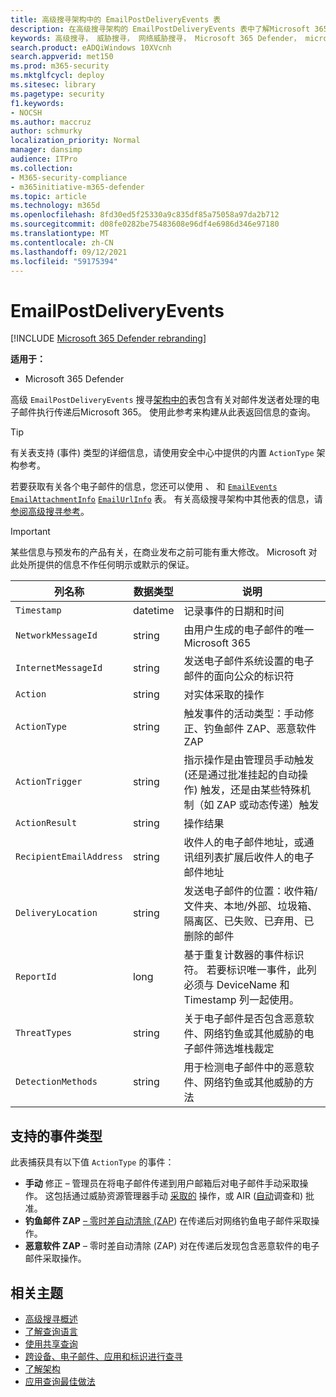 ```yaml
---
title: 高级搜寻架构中的 EmailPostDeliveryEvents 表
description: 在高级搜寻架构的 EmailPostDeliveryEvents 表中了解Microsoft 365电子邮件的传递后操作
keywords: 高级搜寻， 威胁搜寻， 网络威胁搜寻， Microsoft 365 Defender， microsoft 365， m365， 搜索， 查询， 遥测， 架构参考， kusto， 表格， 列， 数据类型， 说明， EmailPostDeliveryEvents， 网络消息 ID， 发件人， 收件人， 附件 ID， 附件名称， 恶意软件裁定， 网络钓鱼裁定， 附件计数， 链接计数， url 计数
search.product: eADQiWindows 10XVcnh
search.appverid: met150
ms.prod: m365-security
ms.mktglfcycl: deploy
ms.sitesec: library
ms.pagetype: security
f1.keywords:
- NOCSH
ms.author: maccruz
author: schmurky
localization_priority: Normal
manager: dansimp
audience: ITPro
ms.collection:
- M365-security-compliance
- m365initiative-m365-defender
ms.topic: article
ms.technology: m365d
ms.openlocfilehash: 8fd30ed5f25330a9c835df85a75058a97da2b712
ms.sourcegitcommit: d08fe0282be75483608e96df4e6986d346e97180
ms.translationtype: MT
ms.contentlocale: zh-CN
ms.lasthandoff: 09/12/2021
ms.locfileid: "59175394"
---
```

# <a name="emailpostdeliveryevents"></a>EmailPostDeliveryEvents

[!INCLUDE [Microsoft 365 Defender rebranding](../includes/microsoft-defender.md)]


**适用于：**
- Microsoft 365 Defender

高级 `EmailPostDeliveryEvents` 搜寻[架构中的](advanced-hunting-overview.md)表包含有关对邮件发送者处理的电子邮件执行传递后Microsoft 365。 使用此参考来构建从此表返回信息的查询。

>[!TIP]
> 有关表支持 (事件) 类型的详细信息，请使用安全中心中提供的内置 `ActionType` 架构参考。

若要获取有关各个电子邮件的信息，您还可以使用 、 和 [`EmailEvents`](advanced-hunting-emailevents-table.md) [`EmailAttachmentInfo`](advanced-hunting-emailattachmentinfo-table.md) [`EmailUrlInfo`](advanced-hunting-emailurlinfo-table.md) 表。 有关高级搜寻架构中其他表的信息，请[参阅高级搜寻参考](advanced-hunting-schema-tables.md)。

> [!IMPORTANT]
> 某些信息与预发布的产品有关，在商业发布之前可能有重大修改。 Microsoft 对此处所提供的信息不作任何明示或默示的保证。

| 列名称 | 数据类型 | 说明 |
|-------------|-----------|-------------|
| `Timestamp` | datetime | 记录事件的日期和时间 |
| `NetworkMessageId` | string | 由用户生成的电子邮件的唯一Microsoft 365 |
| `InternetMessageId` | string | 发送电子邮件系统设置的电子邮件的面向公众的标识符 |
| `Action` | string | 对实体采取的操作 |
| `ActionType` | string | 触发事件的活动类型：手动修正、钓鱼邮件 ZAP、恶意软件 ZAP |
| `ActionTrigger` | string | 指示操作是由管理员手动触发 (还是通过批准挂起的自动操作) 触发，还是由某些特殊机制（如 ZAP 或动态传递）触发 |
| `ActionResult` | string | 操作结果 |
| `RecipientEmailAddress` | string | 收件人的电子邮件地址，或通讯组列表扩展后收件人的电子邮件地址 |
| `DeliveryLocation` | string | 发送电子邮件的位置：收件箱/文件夹、本地/外部、垃圾箱、隔离区、已失败、已弃用、已删除的邮件 |
| `ReportId` | long | 基于重复计数器的事件标识符。 若要标识唯一事件，此列必须与 DeviceName 和 Timestamp 列一起使用。 |
| `ThreatTypes` | string | 关于电子邮件是否包含恶意软件、网络钓鱼或其他威胁的电子邮件筛选堆栈裁定 |
| `DetectionMethods` | string | 用于检测电子邮件中的恶意软件、网络钓鱼或其他威胁的方法 |

## <a name="supported-event-types"></a>支持的事件类型
此表捕获具有以下值 `ActionType` 的事件：

- **手动** 修正 – 管理员在将电子邮件传递到用户邮箱后对电子邮件手动采取操作。 这包括通过威胁资源管理器手动 [采取的](../office-365-security/threat-explorer.md) 操作，或 AIR ([自动](m365d-autoir-actions.md)调查和) 批准。
- **钓鱼邮件 ZAP** [– 零时差自动清除 (ZAP](../office-365-security/zero-hour-auto-purge.md)) 在传递后对网络钓鱼电子邮件采取操作。
- **恶意软件 ZAP** – 零时差自动清除 (ZAP) 对在传递后发现包含恶意软件的电子邮件采取操作。

## <a name="related-topics"></a>相关主题
- [高级搜寻概述](advanced-hunting-overview.md)
- [了解查询语言](advanced-hunting-query-language.md)
- [使用共享查询](advanced-hunting-shared-queries.md)
- [跨设备、电子邮件、应用和标识进行查寻](advanced-hunting-query-emails-devices.md)
- [了解架构](advanced-hunting-schema-tables.md)
- [应用查询最佳做法](advanced-hunting-best-practices.md)
